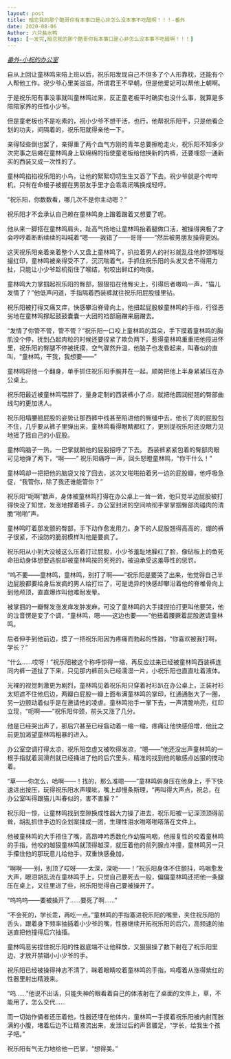 ```yaml
---
layout: post
title: 暗恋我的那个酷哥你有本事口是心非怎么没本事不吃醋啊！！！-番外
date: 2020-08-06
Author: 六只盐水鸭
tags: [一发完,暗恋我的那个酷哥你有本事口是心非怎么没本事不吃醋啊！！！]
---
```


*<u>番外-小祝的办公室</u>*

自从上回让童林鸣来陪上班以后，祝乐阳发现自己不但多了个人形靠枕，还能有个人帮他工作。祝少爷心里美滋滋，所谓君王不早朝，但是他爱妃可以帮他上朝啊。

于是祝乐阳有事没事就叫童林鸣过来，反正童老板平时确实也没什么事，就算是多陪陪家养的任性小少爷。

但是童老板也不是吃素的，祝小少爷不想干活，也行，他帮祝乐阳干，只是他看企划的功夫，间隔着的，祝乐阳就得亲他一下。

亲得轻些倒也罢了，亲得重了两个血气方刚的青年总要擦枪走火，祝乐阳不知多少次完事之后瘫在童林鸣身上软绵绵的指使童老板给他换新的内裤，还要埋怨一通新买的西装又成一次性的了。

童林鸣掐掐祝乐阳的小鸟，让他的絮絮叨叨生生又吞了下去。祝少爷就是个哔哔机，只有在命根子被握在男朋友手里才会乖乖闭嘴换成轻哼。

“祝乐阳，你数数看，哪几次不是你主动嗯？”

祝乐阳才不会承认自己赖在童林鸣身上蹭着蹭着又想要了呢。

他从来一脚搭在童林鸣肩头，趾高气扬地让童林鸣抬着腿做口活，被操得爽极了才会哼哼着断断续续的叫喊着“嗯——我错了——哥哥——”然后被男朋友操得更凶。

这天祝乐阳亲着亲着整个人又盘上童林鸣了，扒拉着男人的衬衫就乱往他脖颈喉咙撮红印，童林鸣被亲得受不了，沉沉喘着气，手抓住祝乐阳的头发又舍不得用力扯，只能让小少爷趁机衔住了喉结，吮咬出鲜红的吻痕。

童林鸣大力掌掴起祝乐阳的臀部，狠狠掐在他臀尖上，引得后者嗷呜一声，“猫儿发情了？”他低声问道，手指隔着西装裤就往祝乐阳屁股缝里钻。

祝乐阳被打得又痛又痒，快感攀沿脊骨向上，他扭起屁股躲童林鸣的手指，行径恶劣地在童林鸣撑起鼓鼓囊囊一大团的裆部磨蹭来磨蹭去。

“发情了你管不管，管不管？”祝乐阳一口咬上童林鸣的耳朵，手下摸着童林鸣的胸肌没个停，抚到凸起肉粒的时候还要捏紧了欺负两下，惹得童林鸣重重把他揽进怀里，祝乐阳的臀腿不停被抚摸，空气骤然升温，他脑子也发昏起来，叫春似的直叫，“童林鸣，干我，我想要——”

童林鸣将他一个翻身，单手抓住祝乐阳手腕并在一起，顺势把他上半身紧紧压在办公桌上。

祝乐阳最近被童林鸣喂胖了，量身定制的西装裤小了点，就把他圆润挺翘的臀部曲线勾的更加诱人。

祝乐阳塌腰翘屁股的姿势让那西裤中线甚至陷进他的臀缝中去，他长了肉的屁股包不住，几乎要从裤子里弹出来，童林鸣看得眼睛都红了，更别提祝乐阳还没眼力见地摇了摇自己的小屁股。

童林鸣脑子一热，一巴掌就朝他的屁股招呼了下去。
西装裤紧紧包着的臀部肉眼可见地弹了两下，“啊——”
祝乐阳痛呼一声，回头怒瞪童林鸣，“你干什么！”

童林鸣却一把把他的脑袋又按了回去，这次又啪啪拍着另一边的屁股瓣，他呼吸急促，“我管你，除了我还谁能管你？”

祝乐阳“呃啊”数声，身体被童林鸣打得在办公桌上一耸一耸，他只觉半边屁股被打得快没了知觉，发涨地撑着裤子，办公室封闭的空间响彻手掌掌掴臀部肉碰肉的清脆“啪啪”声。

童林鸣盯着那发颤的臀部，手下动作愈发用力。身下的人屁股翘得高高的，绷的裤子很紧，不设防的脆弱模样叫他是要疯了。

祝乐阳从小到大没被这么压着打过屁股，小少爷羞耻地臊红了脸，像砧板上的鱼死命扭动身体想要逃脱却被童林鸣按的死死的，被迫承受这羞辱性的惩罚。

“呜不要——童林鸣，童林鸣，别打了啊——”祝乐阳是要哭了出来，他觉得自己半边屁股都要给身后发疯的男人给打烂了，可是诡异的快感却攀沿着他的脊椎骨向上到他颅顶，直直爆炸叫他难耐发晕。

被掌掴的一瓣臀发涨发痒发肿发麻，可没了童林鸣的大手揉捏拍打更叫他要哭，他的泣音愣是变了个调，“童林鸣，嗯——这边也要——”他扭着腰撅着屁股邀请童林鸣。

后者伸手到他前边，摸了一把祝乐阳因为疼痛而勃起的性器，“你喜欢被我打啊，学长？”

“什么……哎呀！”祝乐阳被这个称呼惊得一缩，再反应过来已经被童林鸣西装裤连同内裤一道扯了下来，只见那内裤前头已经濡湿一片，小祝乐阳也直直吐着液体。

光裸的视觉刺激更为剧烈，童林鸣见着祝乐阳只穿着衬衫趴在办公桌上，正装衬衫太短遮不住他后边，两瓣白屁股一瓣上面布满童林鸣的掌印，红通通胀大了一圈，另一边颤动着似乎是在邀请他的凌虐。童林鸣抬手一掌下去，一声清脆响亮，红印立现，“呃啊——”祝乐阳仰颈，前头又涨了几分。

他是已经哭出声了，那后穴甚至已经翕动着一缩一缩，疼痛让他快感倍增，他比之前更加渴望童林鸣粗暴的进入。

办公室空调打得太凉，祝乐阳空虚又被吹得发凉，“嗯——”他还没出声童林鸣的一根手指就着润滑剂就已经捅进了他的后穴里头，精准的找到他的敏感点凶狠的搅动着。

“草——你怎么，哈啊——！找的，那么准嗯——”童林鸣俯身压在他身上，手下快速进出按压，玩得祝乐阳水声噗呲，嘴上却慢条斯理，“再叫得大声点，祝总，在办公室叫得跟猫儿叫春似的，害不害臊？”

祝乐阳一惊，让童林鸣找到空隙换成性器大力操了进去，祝乐阳被一记深顶顶得前耸，胡乱抓住手边的企划案揉成一团，生理性泪水啪嗒啪嗒落在文件上。

他被童林鸣的大手捂住了嘴，高昂呻吟悉数化作幼猫呜咽，他报复性的咬着童林鸣的手指，他咬的越狠童林鸣就顶得越深，就压着他的前列腺点冲撞，童林鸣另一只手攥住他的那玩意儿给他手，双重快感叠加，

“啊啊——别，别顶了哎呀——太深，深呃——！”祝乐阳身体不住颤抖，呜咽愈发大声，眼泪胡乱流在童林鸣手上，只觉自己要死去一般，偏偏童林鸣还把他一条腿压在桌上，又往里进了些，祝乐阳觉得自己要被操开了。

“呜呜呜——要被操开了……要死了啊……”

“不会死的，学长乖，再吃一点。”童林鸣的手指塞进祝乐阳的嘴里，夹住祝乐阳的舌头，跟着身下频率抽插着小少爷的嘴，性器继续开拓祝乐阳的后穴，高频速的抽送直把他撞得后穴抽搐。

童林鸣恶劣捏住祝乐阳的性器底端不让他释放，又狠狠操了数下射在了祝乐阳里边，才放开禁锢小小少爷的手。

祝乐阳已经被操得神志不清了，眯着眼睛咬着童林鸣的手指，呜嘤着从涨得紫红的性器里射出精液来。

“呜……”他说不出话，只能失神的眼看着自己的体液射在了桌面的文件上，草，不能用了，怎么交代……

而一切始作俑者还压着他，性器还埋在他体内，童林鸣一手摸着祝乐阳被内射而胀满的小腹，堵着后边不让精液流出来，发泄过后的声音餍足，“学长，给我生个孩子吧。”

祝乐阳有气无力地给他一巴掌，“想得美。”